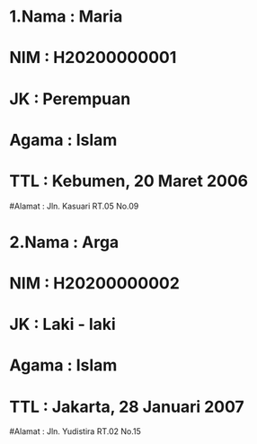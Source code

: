 # 1.Nama : Maria
#   NIM  : H20200000001
#   JK   : Perempuan
# Agama  : Islam
#   TTL  : Kebumen, 20 Maret 2006
#Alamat  : Jln. Kasuari RT.05 No.09

# 2.Nama : Arga
#   NIM  : H20200000002
#   JK   : Laki - laki
# Agama  : Islam
#   TTL  : Jakarta, 28 Januari 2007
#Alamat  : Jln. Yudistira RT.02 No.15
